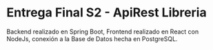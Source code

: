 # Entrega Final S2 - ApiRest Libreria
Backend realizado en Spring Boot, Frontend realizado en React con NodeJs, conexión a la Base de Datos hecha en PostgreSQL.
